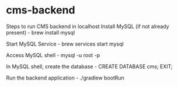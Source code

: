 # cms-backend

Steps to run CMS backend in localhost
Install MySQL (if not already present) - 
brew install mysql

Start MySQL Service - 
brew services start mysql

Access MySQL shell - 
mysql -u root -p

In MySQL shell, create the database - 
CREATE DATABASE cms;
EXIT;

Run the backend application - 
./gradlew bootRun

